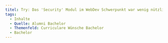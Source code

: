```yaml
---
titel: Try: Das 'Security' Modul im WebDev Schwerpunkt war wenig nützlich. da es nicht praxisnah war und thematisch erstmal alleine Stand. Vielleicht wäre es möglich das Thema Cybersicherheit in verschiedenen Modulen zu thematisieren und auch praxisnahes Wissen zu vermitteln.
tags:
  - Inhalte
  - Quelle: Alumni Bachelor
  - Themenfeld: Curriculare Wünsche Bachelor
  - Bachelor
---
```

